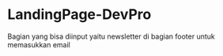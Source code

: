 # LandingPage-DevPro
Bagian yang bisa diinput yaitu newsletter di bagian footer untuk memasukkan email
